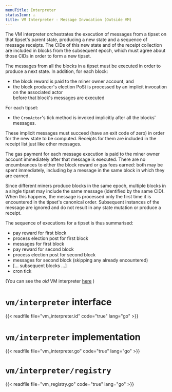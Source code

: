```yaml
---
menuTitle: Interpreter
statusIcon: ⚠️
title: VM Interpreter - Message Invocation (Outside VM)
---
```


The VM interpreter orchestrates the execution of messages from a tipset on that tipset's parent state,
producing a new state and a sequence of message receipts. The CIDs of this new state and of the receipt
collection are included in blocks from the subsequent epoch, which must agree about those CIDs 
in order to form a new tipset.

The messages from all the blocks in a tipset must be executed in order to produce a next state.
In addition, for each block:
- the block reward is paid to the miner owner account, and 
- the block producer's election PoSt is processed by an implicit invocation on the associated actor  
before that block's messages are executed 

For each tipset:

- the `CronActor`'s tick method is invoked implicitly after all the blocks' messages.

These implicit messages must succeed (have an exit code of zero) in order for the new state to be
computed. Receipts for them are included in the receipt list just like other messages. 

The gas payment for each message execution is paid to the miner owner account immediately after
that message is executed. There are no encumbrances to either the block reward or gas fees earned: 
both may be spent immediately, including by a message in the same block in which they are earned.  

Since different miners produce blocks in the same epoch, multiple blocks in a single tipset may 
include the same message (identified by the same CID). 
When this happens, the message is processed only the first time it is encountered in the tipset's
canonical order. Subsequent instances of the message are ignored and do not result in any 
state mutation or produce a receipt. 

The sequence of executions for a tipset is thus summarised:

- pay reward for first block
- process election post for first block
- messages for first block
- pay reward for second block
- process election post for second block
- messages for second block (skipping any already encountered)
- [... subsequent blocks ...]
- cron tick 

(You can see the _old_ VM interpreter [here](docs/systems/filecoin_vm/vm_interpreter_old) )

# `vm/interpreter` interface

{{< readfile file="vm_interpreter.id" code="true" lang="go" >}}

# `vm/interpreter` implementation

{{< readfile file="vm_interpreter.go" code="true" lang="go" >}}

# `vm/interpreter/registry`

{{< readfile file="vm_registry.go" code="true" lang="go" >}}
